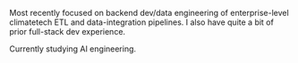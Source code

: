 Most recently focused on backend dev/data engineering of enterprise-level climatetech ETL and data-integration pipelines. I also have quite a bit of prior full-stack dev experience.

Currently studying AI engineering.
